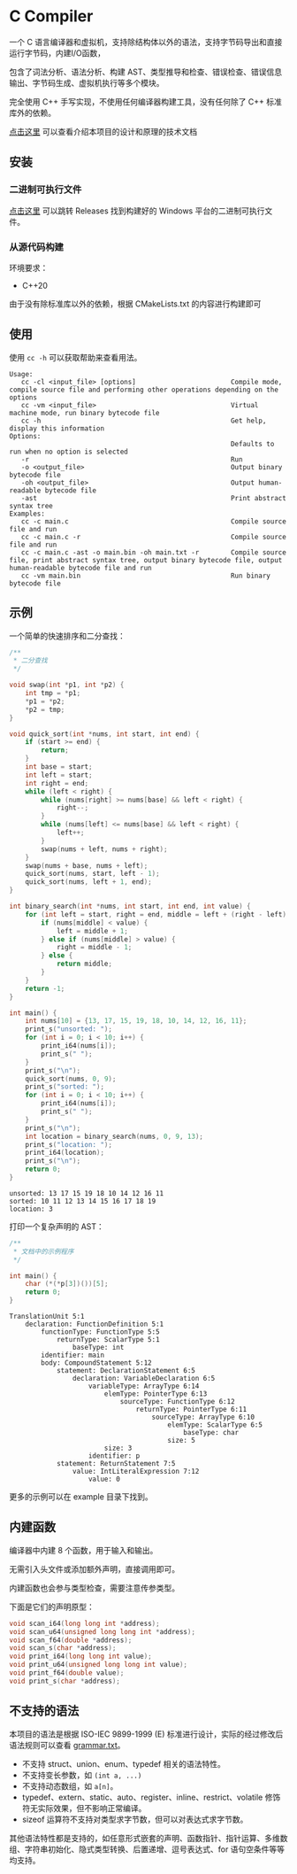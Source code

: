 # C Compiler

一个 C 语言编译器和虚拟机，支持除结构体以外的语法，支持字节码导出和直接运行字节码，内建I/O函数，

包含了词法分析、语法分析、构建 AST、类型推导和检查、错误检查、错误信息输出、字节码生成、虚拟机执行等多个模块。

完全使用 C++ 手写实现，不使用任何编译器构建工具，没有任何除了 C++ 标准库外的依赖。

[点击这里](doc/doc.md) 可以查看介绍本项目的设计和原理的技术文档

## 安装

### 二进制可执行文件

[点击这里](https://github.com/laa-1/C-Compiler/releases) 可以跳转 Releases 找到构建好的 Windows 平台的二进制可执行文件。

### 从源代码构建

环境要求：

* C++20

由于没有除标准库以外的依赖，根据 CMakeLists.txt 的内容进行构建即可 

## 使用

使用 `cc -h` 可以获取帮助来查看用法。

```text
Usage:
   cc -cl <input_file> [options]                        Compile mode, compile source file and performing other operations depending on the options
   cc -vm <input_file>                                  Virtual machine mode, run binary bytecode file
   cc -h                                                Get help, display this information
Options:
                                                        Defaults to run when no option is selected
   -r                                                   Run
   -o <output_file>                                     Output binary bytecode file
   -oh <output_file>                                    Output human-readable bytecode file
   -ast                                                 Print abstract syntax tree
Examples:
   cc -c main.c                                         Compile source file and run
   cc -c main.c -r                                      Compile source file and run
   cc -c main.c -ast -o main.bin -oh main.txt -r        Compile source file, print abstract syntax tree, output binary bytecode file, output human-readable bytecode file and run
   cc -vm main.bin                                      Run binary bytecode file
```

## 示例

一个简单的快速排序和二分查找：

```c
/**
 * 二分查找
 */

void swap(int *p1, int *p2) {
    int tmp = *p1;
    *p1 = *p2;
    *p2 = tmp;
}

void quick_sort(int *nums, int start, int end) {
    if (start >= end) {
        return;
    }
    int base = start;
    int left = start;
    int right = end;
    while (left < right) {
        while (nums[right] >= nums[base] && left < right) {
            right--;
        }
        while (nums[left] <= nums[base] && left < right) {
            left++;
        }
        swap(nums + left, nums + right);
    }
    swap(nums + base, nums + left);
    quick_sort(nums, start, left - 1);
    quick_sort(nums, left + 1, end);
}

int binary_search(int *nums, int start, int end, int value) {
    for (int left = start, right = end, middle = left + (right - left) / 2; left <= right; middle = left + (right - left) / 2) {
        if (nums[middle] < value) {
            left = middle + 1;
        } else if (nums[middle] > value) {
            right = middle - 1;
        } else {
            return middle;
        }
    }
    return -1;
}

int main() {
    int nums[10] = {13, 17, 15, 19, 18, 10, 14, 12, 16, 11};
    print_s("unsorted: ");
    for (int i = 0; i < 10; i++) {
        print_i64(nums[i]);
        print_s(" ");
    }
    print_s("\n");
    quick_sort(nums, 0, 9);
    print_s("sorted: ");
    for (int i = 0; i < 10; i++) {
        print_i64(nums[i]);
        print_s(" ");
    }
    print_s("\n");
    int location = binary_search(nums, 0, 9, 13);
    print_s("location: ");
    print_i64(location);
    print_s("\n");
    return 0;
}
``` 

```text
unsorted: 13 17 15 19 18 10 14 12 16 11 
sorted: 10 11 12 13 14 15 16 17 18 19 
location: 3
```

打印一个复杂声明的 AST：

```c
/**
 * 文档中的示例程序
 */

int main() {
    char (*(*p[3])())[5];
    return 0;
}
```

```text
TranslationUnit 5:1
    declaration: FunctionDefinition 5:1
        functionType: FunctionType 5:5
            returnType: ScalarType 5:1
                baseType: int
        identifier: main
        body: CompoundStatement 5:12
            statement: DeclarationStatement 6:5
                declaration: VariableDeclaration 6:5
                    variableType: ArrayType 6:14
                        elemType: PointerType 6:13
                            sourceType: FunctionType 6:12
                                returnType: PointerType 6:11
                                    sourceType: ArrayType 6:10
                                        elemType: ScalarType 6:5
                                            baseType: char
                                        size: 5
                        size: 3
                    identifier: p
            statement: ReturnStatement 7:5
                value: IntLiteralExpression 7:12
                    value: 0
```

更多的示例可以在 example 目录下找到。

## 内建函数

编译器中内建 8 个函数，用于输入和输出。

无需引入头文件或添加额外声明，直接调用即可。

内建函数也会参与类型检查，需要注意传参类型。

下面是它们的声明原型：

```c
void scan_i64(long long int *address);
void scan_u64(unsigned long long int *address);
void scan_f64(double *address);
void scan_s(char *address);
void print_i64(long long int value);
void print_u64(unsigned long long int value);
void print_f64(double value);
void print_s(char *address);
```

## 不支持的语法

本项目的语法是根据 ISO-IEC 9899-1999 (E) 标准进行设计，实际的经过修改后语法规则可以查看 [grammar.txt](doc/grammar.txt)。

* 不支持 struct、union、enum、typedef 相关的语法特性。
* 不支持变长参数，如 `(int a, ...)`
* 不支持动态数组，如 `a[n]`。
* typedef、extern、static、auto、register、inline、restrict、volatile 修饰符无实际效果，但不影响正常编译。
* sizeof 运算符不支持对类型求字节数，但可以对表达式求字节数。

其他语法特性都是支持的，如任意形式嵌套的声明、函数指针、指针运算、多维数组、字符串初始化、隐式类型转换、后置递增、逗号表达式、for 语句空条件等等均支持。